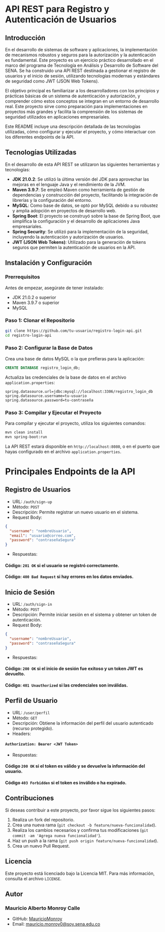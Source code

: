 # API REST para Registro y Autenticación de Usuarios

## Introducción

En el desarrollo de sistemas de software y aplicaciones, la implementación de mecanismos robustos y seguros para la autorización y la autenticación es fundamental. Este proyecto es un ejercicio práctico desarrollado en el marco del programa de Tecnología en Análisis y Desarrollo de Software del SENA. Se ha construido una API REST destinada a gestionar el registro de usuarios y el inicio de sesión, utilizando tecnologías modernas y estándares de seguridad como JWT (JSON Web Tokens).

El objetivo principal es familiarizar a los desarrolladores con los principios y prácticas básicas de un sistema de autenticación y autorización, y comprender cómo estos conceptos se integran en un entorno de desarrollo real. Este proyecto sirve como preparación para implementaciones en proyectos más grandes y facilita la comprensión de los sistemas de seguridad utilizados en aplicaciones empresariales.

Este README incluye una descripción detallada de las tecnologías utilizadas, cómo configurar y ejecutar el proyecto, y cómo interactuar con los diferentes endpoints de la API.

## Tecnologías Utilizadas

En el desarrollo de esta API REST se utilizaron las siguientes herramientas y tecnologías:

- **JDK 21.0.2**: Se utilizó la última versión del JDK para aprovechar las mejoras en el lenguaje Java y el rendimiento de la JVM.
- **Maven 3.9.7**: Se empleó Maven como herramienta de gestión de dependencias y construcción del proyecto, facilitando la integración de librerías y la configuración del entorno.
- **MySQL**: Como base de datos, se optó por MySQL debido a su robustez y amplia adopción en proyectos de desarrollo web.
- **Spring Boot**: El proyecto se construyó sobre la base de Spring Boot, que simplifica la configuración y el desarrollo de aplicaciones Java empresariales.
- **Spring Security**: Se utilizó para la implementación de la seguridad, incluyendo la autenticación y autorización de usuarios.
- **JWT (JSON Web Tokens)**: Utilizado para la generación de tokens seguros que permiten la autenticación de usuarios en la API.

## Instalación y Configuración

### Prerrequisitos

Antes de empezar, asegúrate de tener instalado:

- JDK 21.0.2 o superior
- Maven 3.9.7 o superior
- MySQL

### Paso 1: Clonar el Repositorio

```bash
git clone https://github.com/tu-usuario/registro-login-api.git
cd registro-login-api
```

### Paso 2: Configurar la Base de Datos
Crea una base de datos MySQL o la que prefieras para la aplicación:

```sql
CREATE DATABASE registro_login_db;
```
Actualiza las credenciales de la base de datos en el archivo `application.properties`:

```properties
spring.datasource.url=jdbc:mysql://localhost:3306/registro_login_db
spring.datasource.username=tu-usuario
spring.datasource.password=tu-contraseña
```

### Paso 3: Compilar y Ejecutar el Proyecto
Para compilar y ejecutar el proyecto, utiliza los siguientes comandos:

```bash
mvn clean install
mvn spring-boot:run
```
La API REST estará disponible en `http://localhost:8080`, o en el puerto que hayas configurado en el archivo `application.properties`.

# Principales Endpoints de la API

## Registro de Usuarios
- URL: `/auth/sign-up`
- Método: `POST`
- Descripción: Permite registrar un nuevo usuario en el sistema.
- Request Body:
```json
{
  "username": "nombreUsuario",
  "email": "usuario@correo.com",
  "password": "contraseñaSegura"
}
```
- Respuestas:
#### Código: `201 OK` si el usuario se registró correctamente.
#### Código: `400 Bad Request` si hay errores en los datos enviados.

## Inicio de Sesión
- URL: `/auth/sign-in`
- Método: `POST`
- Descripción: Permite iniciar sesión en el sistema y obtener un token de autenticación.
- Request Body:
```json
{
  "username": "nombreUsuario",
  "password": "contraseñaSegura"
}
```
- Respuestas:
#### Código: `200 OK` si el inicio de sesión fue exitoso y un token JWT es devuelto.
#### Código: `401 Unauthorized` si las credenciales son inválidas.

## Perfil de Usuario
- URL: `/user/perfil`
- Método: `GET`
- Descripción: Obtiene la información del perfil del usuario autenticado (recurso protegido).
- Headers:
#### `Authorization: Bearer <JWT Token>`
- Respuestas:
#### Código `200 OK` si el token es válido y se devuelve la información del usuario.
#### Código `403 Forbidden` si el token es inválido o ha expirado.

## Contribuciones
Si deseas contribuir a este proyecto, por favor sigue los siguientes pasos:
1. Realiza un fork del repositorio.
2. Crea una nueva rama (`git checkout -b feature/nueva-funcionalidad`).
3. Realiza los cambios necesarios y confirma tus modificaciones (`git commit -am 'Agrega nueva funcionalidad'`).
4. Haz un push a la rama (`git push origin feature/nueva-funcionalidad`).
5. Crea un nuevo Pull Request.

## Licencia
Este proyecto está licenciado bajo la Licencia MIT. Para más información, consulta el archivo `LICENSE`.

## Autor
### Mauricio Alberto Monroy Calle
- GitHub: [MauricioMonroy](https://github.com/MauricioMonroy)
- Email: <mauricio.monroy0@soy.sena.edu.co>


